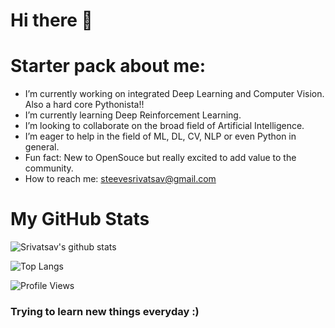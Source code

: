 # Hi there 👋

# Starter pack about me:
- I’m currently working on integrated Deep Learning and Computer Vision. Also a hard core Pythonista!!
- I’m currently learning Deep Reinforcement Learning.
- I’m looking to collaborate on the broad field of Artificial Intelligence.
- I’m eager to help in the field of ML, DL, CV, NLP or even Python in general.
- Fun fact: New to OpenSouce but really excited to add value to the community.
- How to reach me: steevesrivatsav@gmail.com

# My GitHub Stats

![Srivatsav's github stats](https://github-readme-stats.vercel.app/api?username=vat0599&theme=tokyonight)

![Top Langs](https://github-readme-stats.vercel.app/api/top-langs/?username=vat0599&layout=compact)

![Profile Views](https://komarev.com/ghpvc/?username=vat0599&color=brightgreen&style=plastic)

### Trying to learn new things everyday :)
<!--
**vat0599/vat0599** is a ✨ _special_ ✨ repository because its `README.md` (this file) appears on your GitHub profile.

Here are some ideas to get you started:

- 🔭 I’m currently working on ...
- 🌱 I’m currently learning ...
- 👯 I’m looking to collaborate on ...
- 🤔 I’m looking for help with ...
- 💬 Ask me about ...
- 📫 How to reach me: ...
- 😄 Pronouns: ...
- ⚡ Fun fact: ...
-->
